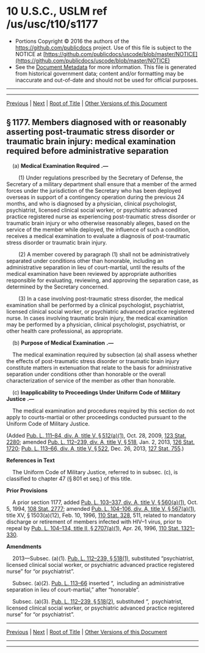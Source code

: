 ---
---

# 10 U.S.C., USLM ref /us/usc/t10/s1177

* Portions Copyright © 2016 the authors of the https://github.com/publicdocs project.
  Use of this file is subject to the NOTICE at [https://github.com/publicdocs/uscode/blob/master/NOTICE](https://github.com/publicdocs/uscode/blob/master/NOTICE)
* See the [Document Metadata](././../../../../../..//README.md) for more information.
  This file is generated from historical government data; content and/or formatting may be inaccurate and out-of-date and should not be used for official purposes.

----------
----------

[Previous](./../../../../../..//us/usc/t10/stA/ptII/ch59/m__us_usc_t10_s1176.md) | [Next](./../../../../../..//us/usc/t10/stA/ptII/ch59/m__us_usc_t10_s1178.md) | [Root of Title](./../../../../../../) | [Other Versions of this Document](https://publicdocs.github.io/go/links?ns=uslm&ref=%2Fus%2Fusc%2Ft10%2Fs1177)

## § 1177. Members diagnosed with or reasonably asserting post-traumatic stress disorder or traumatic brain injury: medical examination required before administrative separation

    (a)  __Medical Examination Required__  __.—__ 

        (1) Under regulations prescribed by the Secretary of Defense, the Secretary of a military department shall ensure that a member of the armed forces under the jurisdiction of the Secretary who has been deployed overseas in support of a contingency operation during the previous 24 months, and who is diagnosed by a physician, clinical psychologist, psychiatrist, licensed clinical social worker, or psychiatric advanced practice registered nurse as experiencing post-traumatic stress disorder or traumatic brain injury or who otherwise reasonably alleges, based on the service of the member while deployed, the influence of such a condition, receives a medical examination to evaluate a diagnosis of post-traumatic stress disorder or traumatic brain injury.

        (2) A member covered by paragraph (1) shall not be administratively separated under conditions other than honorable, including an administrative separation in lieu of court-martial, until the results of the medical examination have been reviewed by appropriate authorities responsible for evaluating, reviewing, and approving the separation case, as determined by the Secretary concerned.

        (3) In a case involving post-traumatic stress disorder, the medical examination shall be performed by a clinical psychologist, psychiatrist, licensed clinical social worker, or psychiatric advanced practice registered nurse. In cases involving traumatic brain injury, the medical examination may be performed by a physician, clinical psychologist, psychiatrist, or other health care professional, as appropriate.

    (b)  __Purpose of Medical Examination__  __.—__ 

    The medical examination required by subsection (a) shall assess whether the effects of post-traumatic stress disorder or traumatic brain injury constitute matters in extenuation that relate to the basis for administrative separation under conditions other than honorable or the overall characterization of service of the member as other than honorable.

    (c)  __Inapplicability to Proceedings Under Uniform Code of Military Justice__  __.—__ 

    The medical examination and procedures required by this section do not apply to courts-martial or other proceedings conducted pursuant to the Uniform Code of Military Justice.

(Added [Pub. L. 111–84, div. A, title V, § 512(a)(1)][/us/pl/111/84/s512/a/1], Oct. 28, 2009, [123 Stat. 2280][/us/stat/123/2280]; amended [Pub. L. 112–239, div. A, title V, § 518][/us/pl/112/239/s518], Jan. 2, 2013, [126 Stat. 1720][/us/stat/126/1720]; [Pub. L. 113–66, div. A, title V, § 522][/us/pl/113/66/s522], Dec. 26, 2013, [127 Stat. 755][/us/stat/127/755].)

 __References in Text__ 

    The Uniform Code of Military Justice, referred to in subsec. (c), is classified to chapter 47 (§ 801 et seq.) of this title.

 __Prior Provisions__ 

    A prior section 1177, added [Pub. L. 103–337, div. A, title V, § 560(a)(1)][/us/pl/103/337/s560/a/1], Oct. 5, 1994, [108 Stat. 2777][/us/stat/108/2777]; amended [Pub. L. 104–106, div. A, title V, § 567(a)(1)][/us/pl/104/106/s567/a/1], title XV, § 1503(a)(12), Feb. 10, 1996, [110 Stat. 328][/us/stat/110/328], 511, related to mandatory discharge or retirement of members infected with HIV–1 virus, prior to repeal by [Pub. L. 104–134, title II, § 2707(a)(1)][/us/pl/104/134/s2707/a/1], Apr. 26, 1996, [110 Stat. 1321–330][/us/stat/110/1321-330].

 __Amendments__ 

    2013—Subsec. (a)(1). [Pub. L. 112–239, § 518(1)][/us/pl/112/239/s518/1], substituted “psychiatrist, licensed clinical social worker, or psychiatric advanced practice registered nurse” for “or psychiatrist”.

    Subsec. (a)(2). [Pub. L. 113–66][/us/pl/113/66] inserted “, including an administrative separation in lieu of court-martial,” after “honorable”.

    Subsec. (a)(3). [Pub. L. 112–239, § 518(2)][/us/pl/112/239/s518/2], substituted “, psychiatrist, licensed clinical social worker, or psychiatric advanced practice registered nurse” for “or psychiatrist”.

----------

[Previous](./../../../../../..//us/usc/t10/stA/ptII/ch59/m__us_usc_t10_s1176.md) | [Next](./../../../../../..//us/usc/t10/stA/ptII/ch59/m__us_usc_t10_s1178.md) | [Root of Title](./../../../../../../) | [Other Versions of this Document](https://publicdocs.github.io/go/links?ns=uslm&ref=%2Fus%2Fusc%2Ft10%2Fs1177)

----------
----------

[/us/pl/111/84/s512/a/1]: https://publicdocs.github.io/go/links?ns=uslm&ref=%2Fus%2Fpl%2F111%2F84%2Fs512%2Fa%2F1
[/us/stat/123/2280]: https://publicdocs.github.io/go/links?ns=uslm&ref=%2Fus%2Fstat%2F123%2F2280
[/us/pl/112/239/s518]: https://publicdocs.github.io/go/links?ns=uslm&ref=%2Fus%2Fpl%2F112%2F239%2Fs518
[/us/stat/126/1720]: https://publicdocs.github.io/go/links?ns=uslm&ref=%2Fus%2Fstat%2F126%2F1720
[/us/pl/113/66/s522]: https://publicdocs.github.io/go/links?ns=uslm&ref=%2Fus%2Fpl%2F113%2F66%2Fs522
[/us/stat/127/755]: https://publicdocs.github.io/go/links?ns=uslm&ref=%2Fus%2Fstat%2F127%2F755
[/us/pl/103/337/s560/a/1]: https://publicdocs.github.io/go/links?ns=uslm&ref=%2Fus%2Fpl%2F103%2F337%2Fs560%2Fa%2F1
[/us/stat/108/2777]: https://publicdocs.github.io/go/links?ns=uslm&ref=%2Fus%2Fstat%2F108%2F2777
[/us/pl/104/106/s567/a/1]: https://publicdocs.github.io/go/links?ns=uslm&ref=%2Fus%2Fpl%2F104%2F106%2Fs567%2Fa%2F1
[/us/stat/110/328]: https://publicdocs.github.io/go/links?ns=uslm&ref=%2Fus%2Fstat%2F110%2F328
[/us/pl/104/134/s2707/a/1]: https://publicdocs.github.io/go/links?ns=uslm&ref=%2Fus%2Fpl%2F104%2F134%2Fs2707%2Fa%2F1
[/us/stat/110/1321-330]: https://publicdocs.github.io/go/links?ns=uslm&ref=%2Fus%2Fstat%2F110%2F1321-330
[/us/pl/112/239/s518/1]: https://publicdocs.github.io/go/links?ns=uslm&ref=%2Fus%2Fpl%2F112%2F239%2Fs518%2F1
[/us/pl/113/66]: https://publicdocs.github.io/go/links?ns=uslm&ref=%2Fus%2Fpl%2F113%2F66
[/us/pl/112/239/s518/2]: https://publicdocs.github.io/go/links?ns=uslm&ref=%2Fus%2Fpl%2F112%2F239%2Fs518%2F2


